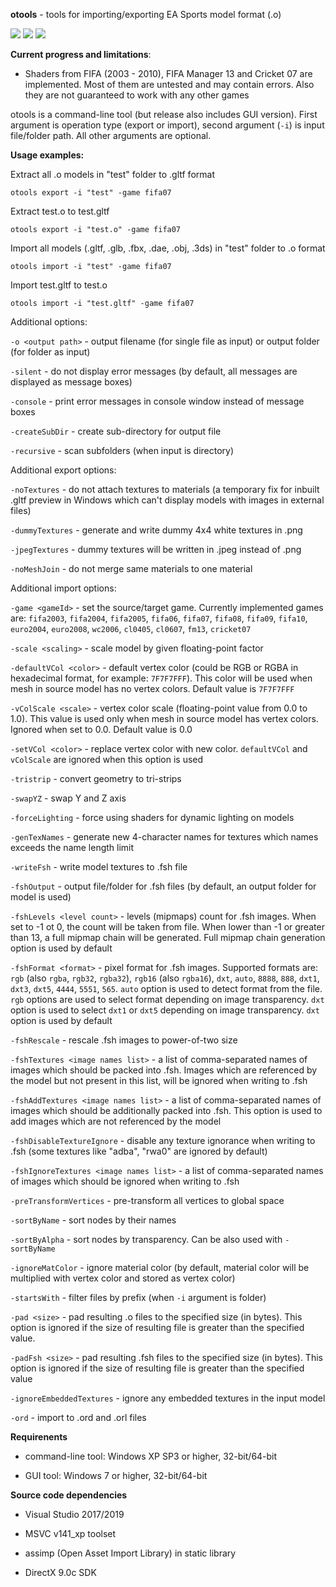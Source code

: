 **otools** - tools for importing/exporting EA Sports model format (.o)

![](https://i.imgur.com/KIF4gzwm.png) ![](https://i.imgur.com/EZOPG6im.png) ![](https://i.imgur.com/ALQGlXzm.png)

**Current progress and limitations**:

* Shaders from FIFA (2003 - 2010), FIFA Manager 13 and Cricket 07 are implemented. Most of them are untested and may contain errors. Also they are not guaranteed to work with any other games

otools is a command-line tool (but release also includes GUI version). First argument is operation type (export or import), second argument (`-i`) is input file/folder path. All other arguments are optional.

**Usage examples:**

Extract all .o models in "test" folder to .gltf format
```
otools export -i "test" -game fifa07
```
Extract test.o to test.gltf
```
otools export -i "test.o" -game fifa07
```
Import all models (.gltf, .glb, .fbx, .dae, .obj, .3ds) in "test" folder to .o format
```
otools import -i "test" -game fifa07
```
Import test.gltf to test.o
```
otools import -i "test.gltf" -game fifa07
```

Additional options:

`-o <output path>` - output filename (for single file as input) or output folder (for folder as input)

`-silent` - do not display error messages (by default, all messages are displayed as message boxes)

`-console` - print error messages in console window instead of message boxes

`-createSubDir` - create sub-directory for output file

`-recursive` - scan subfolders (when input is directory)

Additional export options:

`-noTextures` - do not attach textures to materials (a temporary fix for inbuilt .gltf preview in Windows which can't display models with images in external files)

`-dummyTextures` - generate and write dummy 4x4 white textures in .png

`-jpegTextures` - dummy textures will be written in .jpeg instead of .png

`-noMeshJoin` - do not merge same materials to one material

Additional import options:

`-game <gameId>` - set the source/target game. Currently implemented games are: `fifa2003`, `fifa2004`, `fifa2005`, `fifa06`, `fifa07`, `fifa08`, `fifa09`, `fifa10`, `euro2004`, `euro2008`, `wc2006`, `cl0405`, `cl0607`, `fm13`, `cricket07`

`-scale <scaling>` - scale model by given floating-point factor

`-defaultVCol <color>` - default vertex color (could be RGB or RGBA in hexadecimal format, for example: `7F7F7FFF`). This color will be used when mesh in source model has no vertex colors. Default value is `7F7F7FFF`

`-vColScale <scale>` - vertex color scale (floating-point value from 0.0 to 1.0). This value is used only when mesh in source model has vertex colors. Ignored when set to 0.0. Default value is 0.0

`-setVCol <color>` - replace vertex color with new color. `defaultVCol` and `vColScale` are ignored when this option is used

`-tristrip` - convert geometry to tri-strips

`-swapYZ` - swap Y and Z axis

`-forceLighting` - force using shaders for dynamic lighting on models

`-genTexNames` - generate new 4-character names for textures which names exceeds the name length limit

`-writeFsh` - write model textures to .fsh file

`-fshOutput` - output file/folder for .fsh files (by default, an output folder for model is used)

`-fshLevels <level count>` - levels (mipmaps) count for .fsh images. When set to -1 ot 0, the count will be taken from file. When lower than -1 or greater than 13, a full mipmap chain will be generated. Full mipmap chain generation option is used by default

`-fshFormat <format>` - pixel format for .fsh images. Supported formats are: `rgb` (also `rgba`, `rgb32`, `rgba32`), `rgb16` (also `rgba16`), `dxt`, `auto`, `8888`, `888`, `dxt1`, `dxt3`, `dxt5`, `4444`, `5551`, `565`. `auto` option is used to detect format from the file. `rgb` options are used to select format depending on image transparency. `dxt` option is used to select `dxt1` or `dxt5` depending on image transparency. `dxt` option is used by default

`-fshRescale` - rescale .fsh images to power-of-two size

`-fshTextures <image names list>` - a list of comma-separated names of images which should be packed into .fsh. Images which are referenced by the model but not present in this list, will be ignored when writing to .fsh

`-fshAddTextures <image names list>` - a list of comma-separated names of images which should be additionally packed into .fsh. This option is used to add images which are not referenced by the model

`-fshDisableTextureIgnore` - disable any texture ignorance when writing to .fsh (some textures like "adba", "rwa0" are ignored by default)

`-fshIgnoreTextures <image names list>` - a list of comma-separated names of images which should be ignored when writing to .fsh

`-preTransformVertices` - pre-transform all vertices to global space

`-sortByName` - sort nodes by their names

`-sortByAlpha` - sort nodes by transparency. Can be also used with `-sortByName`

`-ignoreMatColor` - ignore material color (by default, material color will be multiplied with vertex color and stored as vertex color)

`-startsWith` - filter files by prefix (when `-i` argument is folder)

`-pad <size>` - pad resulting .o files to the specified size (in bytes). This option is ignored if the size of resulting file is greater than the specified value.

`-padFsh <size>` - pad resulting .fsh files to the specified size (in bytes). This option is ignored if the size of resulting file is greater than the specified value

`-ignoreEmbeddedTextures` - ignore any embedded textures in the input model

`-ord` - import to .ord and .orl files

**Requirenents**

* command-line tool: Windows XP SP3 or higher, 32-bit/64-bit

* GUI tool: Windows 7 or higher, 32-bit/64-bit

**Source code dependencies**

* Visual Studio 2017/2019

* MSVC v141_xp toolset

* assimp (Open Asset Import Library) in static library

* DirectX 9.0c SDK